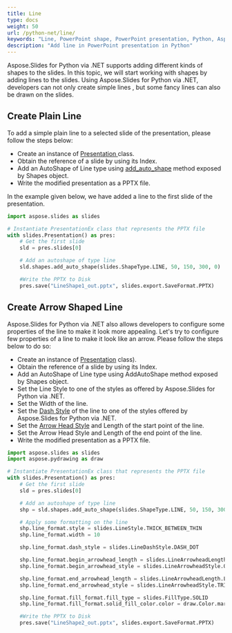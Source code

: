 ```yaml
---
title: Line
type: docs
weight: 50
url: /python-net/line/
keywords: "Line, PowerPoint shape, PowerPoint presentation, Python, Aspose.Slides for Python via .NET"
description: "Add line in PowerPoint presentation in Python"
---
```


Aspose.Slides for Python via .NET supports adding different kinds of shapes to the slides. In this topic, we will start working with shapes by adding lines to the slides. Using Aspose.Slides for Python via .NET, developers can not only create simple lines , but some fancy lines can also be drawn on the slides.
## **Create Plain Line**
To add a simple plain line to a selected slide of the presentation, please follow the steps below:

- Create an instance of [Presentation ](https://docs.aspose.com/slides/python-net/api-reference/aspose.slides/presentation/)class.
- Obtain the reference of a slide by using its Index.
- Add an AutoShape of Line type using [add_auto_shape](https://docs.aspose.com/slides/python-net/api-reference/aspose.slides/ishapecollection/) method exposed by Shapes object.
- Write the modified presentation as a PPTX file.

In the example given below, we have added a line to the first slide of the presentation.

```py
import aspose.slides as slides

# Instantiate PresentationEx class that represents the PPTX file
with slides.Presentation() as pres:
    # Get the first slide
    sld = pres.slides[0]

    # Add an autoshape of type line
    sld.shapes.add_auto_shape(slides.ShapeType.LINE, 50, 150, 300, 0)

    #Write the PPTX to Disk
    pres.save("LineShape1_out.pptx", slides.export.SaveFormat.PPTX)
```


## **Create Arrow Shaped Line**
Aspose.Slides for Python via .NET also allows developers to configure some properties of the line to make it look more appealing. Let's try to configure few properties of a line to make it look like an arrow. Please follow the steps below to do so:

- Create an instance of [Presentation](https://docs.aspose.com/slides/python-net/api-reference/aspose.slides/presentation/) class).
- Obtain the reference of a slide by using its Index.
- Add an AutoShape of Line type using AddAutoShape method exposed by Shapes object.
- Set the Line Style to one of the styles as offered by Aspose.Slides for Python via .NET.
- Set the Width of the line.
- Set the [Dash Style](https://docs.aspose.com/slides/python-net/api-reference/aspose.slides/linedashstyle/) of the line to one of the styles offered by Aspose.Slides for Python via .NET.
- Set the [Arrow Head Style](https://docs.aspose.com/slides/python-net/api-reference/aspose.slides/linearrowheadstyle/) and Length of the start point of the line.
- Set the Arrow Head Style and Length of the end point of the line.
- Write the modified presentation as a PPTX file.

```py
import aspose.slides as slides
import aspose.pydrawing as draw

# Instantiate PresentationEx class that represents the PPTX file
with slides.Presentation() as pres:
    # Get the first slide
    sld = pres.slides[0]

    # Add an autoshape of type line
    shp = sld.shapes.add_auto_shape(slides.ShapeType.LINE, 50, 150, 300, 0)

    # Apply some formatting on the line
    shp.line_format.style = slides.LineStyle.THICK_BETWEEN_THIN
    shp.line_format.width = 10

    shp.line_format.dash_style = slides.LineDashStyle.DASH_DOT

    shp.line_format.begin_arrowhead_length = slides.LineArrowheadLength.SHORT
    shp.line_format.begin_arrowhead_style = slides.LineArrowheadStyle.OVAL

    shp.line_format.end_arrowhead_length = slides.LineArrowheadLength.LONG
    shp.line_format.end_arrowhead_style = slides.LineArrowheadStyle.TRIANGLE

    shp.line_format.fill_format.fill_type = slides.FillType.SOLID
    shp.line_format.fill_format.solid_fill_color.color = draw.Color.maroon

    #Write the PPTX to Disk
    pres.save("LineShape2_out.pptx", slides.export.SaveFormat.PPTX)
```

